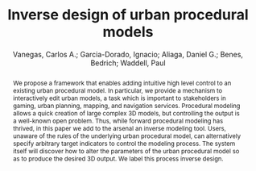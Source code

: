 ---
layout: technique
title: "Inverse design of urban procedural models"
classifications:
    system_type: "False"
    technique: "True"
    design_study: "False"
    evaluation: "False"
    data: "False"
    analysis: "False"
    generation: "True"
    curation_and_transformation: "False"
    management: "False"
    modeling: "True"
    urban_analysis: "True"
    visualization: "False"
    sunlight_access: "False"
    wind_ventilation: "False"
    view_impact: "True"
    energy: "True"
    damage_and_disaster_management: "False"
    climate: "False"
    sound: "False"
    property_cadastre: "False"
    others: "False"
    lookup: "False"
    browse: "True"
    locate: "False"
    explore: "False"
    identify: "False"
    compare: "False"
    summarize: "False"
    distribution: "False"
    trends: "False"
    outliers: "False"
    extremes: "False"
    features: "True"
    target_discovery: "True"
    target_access: "True"
    spatial_relation: "True"
    buildings: "True"
    streets: "True"
    nature: "True"
    uniform_discretization: "False"
    structural_subdivision: "True"
    univariate: "False"
    multivariate: "True"
    volumetric: "False"
    temporal: "False"
    sensing: "False"
    statistical: "False"
    simulation_based: "True"
    learning_based: "False"
    surveyed: "False"
    site: "False"
    block: "True"
    multi_block: "True"
    city: "True"
    va_wo_model: "False"
    post_model: "False"
    model_integrated: "True"
    assisted_models: "False"
    overlay: "True"
    embedded: "False"
    linked: "True"
    temporal_jx: "False"
    spatial_jx: "False"
    filter: "False"
    aggregate: "False"
    embed: "False"
    glyphs: "False"
    bar_charts: "False"
    scatterplots: "False"
    matrix: "False"
    parallel_coordinates: "False"
    map_2d: "False"
    map_3d: "True"
    walking: "False"
    steering: "False"
    selection_based: "False"
    manipulation_based: "True"
    distortion: "False"
    ghosting: "False"
    culling: "False"
    birds_view: "False"
    multi_view: "False"
    assisted_steering: "False"
    other: "False"
    vr_cave: "False"
    ar: "False"
    desktop: "False"
    mobile: "False"
    case_study: "True"
    user_study: "False"
    statistical_evaluation: "False"
    expert_interviews: "False"
key: "7JAFUEJJ"
item_type: "journalArticle"
publication_year: "2012"
author: "Vanegas, Carlos A.; Garcia-Dorado, Ignacio; Aliaga, Daniel G.; Benes, Bedrich; Waddell, Paul"
publication_title: "ACM Transactions on Graphics"
isbn: "nan"
issn: "0730-0301, 1557-7368"
doi: "10.1145/2366145.2366187"
url_paper: "https://dl.acm.org/doi/10.1145/2366145.2366187"
abstract_note: "We propose a framework that enables adding intuitive high level control to an existing urban procedural model. In particular, we provide a mechanism to interactively edit urban models, a task which is important to stakeholders in gaming, urban planning, mapping, and navigation services. Procedural modeling allows a quick creation of large complex 3D models, but controlling the output is a well-known open problem. Thus, while forward procedural modeling has thrived, in this paper we add to the arsenal an inverse modeling tool. Users, unaware of the rules of the underlying urban procedural model, can alternatively specify arbitrary target indicators to control the modeling process. The system itself will discover how to alter the parameters of the urban procedural model so as to produce the desired 3D output. We label this process inverse design."
date_added: "2023-01-29 23:56:25"
date_modified: "2023-01-29 23:56:25"
access_date: "2023-01-29 23:56:25"
pages: "1-11"
num_pages: "nan"
issue: "6"
volume: "31.0"
number_of_volumes: "nan"
journal_abbreviation: "ACM Trans. Graph."
short_title: "nan"
series: "nan"
series_number: "nan"
series_text: "nan"
series_title: "nan"
publisher: "nan"
place: "nan"
language: "en"
rights: "nan"
type: "nan"
archive: "nan"
archive_location: "nan"
library_catalog: "DOI.org (Crossref)"
call_number: "nan"
extra: "nan"
notes: "nan"
link_attachments: "nan"
manual_tags: "nan"
automatic_tags: "nan"
editor: "nan"
series_editor: "nan"
translator: "nan"
contributor: "nan"
attorney_agent: "nan"
book_author: "nan"
cast_member: "nan"
commenter: "nan"
composer: "nan"
cosponsor: "nan"
counsel: "nan"
interviewer: "nan"
producer: "nan"
recipient: "nan"
reviewed_author: "nan"
scriptwriter: "nan"
words_by: "nan"
guest: "nan"
number: "nan"
edition: "nan"
running_time: "nan"
scale: "nan"
medium: "nan"
artwork_size: "nan"
filing_date: "nan"
application_number: "nan"
assignee: "nan"
issuing_authority: "nan"
country: "nan"
meeting_name: "nan"
conference_name: "nan"
court: "nan"
references: "nan"
reporter: "nan"
legal_status: "nan"
priority_numbers: "nan"
programming_language: "nan"
version: "nan"
system: "nan"
code: "nan"
code_number: "nan"
section: "nan"
session: "nan"
committee: "nan"
history: "nan"
legislative_body: "nan"
abstract: "We propose a framework that enables adding intuitive high level control to an existing urban procedural model. In particular, we provide a mechanism to interactively edit urban models, a task which is important to stakeholders in gaming, urban planning, mapping, and navigation services. Procedural modeling allows a quick creation of large complex 3D models, but controlling the output is a well-known open problem. Thus, while forward procedural modeling has thrived, in this paper we add to the arsenal an inverse modeling tool. Users, unaware of the rules of the underlying urban procedural model, can alternatively specify arbitrary target indicators to control the modeling process. The system itself will discover how to alter the parameters of the urban procedural model so as to produce the desired 3D output. We label this process inverse design."
---
